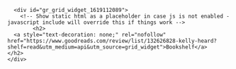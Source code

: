 
      <div id="gr_grid_widget_1619112089">
        <!-- Show static html as a placeholder in case js is not enabled - javascript include will override this if things work -->
            <h2>
      <a style="text-decoration: none;" rel="nofollow" href="https://www.goodreads.com/review/list/132626828-kelly-heard?shelf=read&utm_medium=api&utm_source=grid_widget">Bookshelf</a>
    </h2>
    </div>
  <div class="gr_grid_container"></div>
      <script src="https://www.goodreads.com/review/grid_widget/132626828.Bookshelf?cover_size=medium&hide_link=&hide_title=&num_books=200&order=d&shelf=read&sort=date_added&widget_id=1619112089" type="text/javascript" charset="utf-8"></script>
